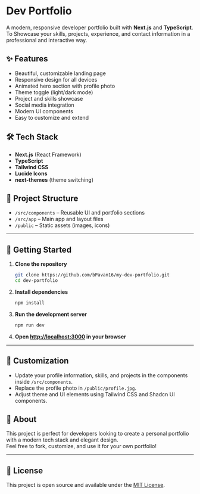 
# Dev Portfolio

A modern, responsive developer portfolio built with **Next.js** and **TypeScript**.  
To Showcase your skills, projects, experience, and contact information in a professional and interactive way.

## ✨ Features

- Beautiful, customizable landing page
- Responsive design for all devices
- Animated hero section with profile photo
- Theme toggle (light/dark mode)
- Project and skills showcase
- Social media integration
- Modern UI components
- Easy to customize and extend

## 🛠️ Tech Stack

- **Next.js** (React Framework)
- **TypeScript**
- **Tailwind CSS**
- **Lucide Icons**
- **next-themes** (theme switching)


## 📁 Project Structure

- `/src/components` – Reusable UI and portfolio sections
- `/src/app` – Main app and layout files
- `/public` – Static assets (images, icons)

---

## 🚀 Getting Started

1. **Clone the repository**
   ```bash
   git clone https://github.com/bPavan16/my-dev-portfolio.git
   cd dev-portfolio
   ```

2. **Install dependencies**
   ```bash
   npm install
   ```

3. **Run the development server**
   ```bash
   npm run dev
   ```

4. **Open [http://localhost:3000](http://localhost:3000) in your browser**

---

## 📝 Customization

- Update your profile information, skills, and projects in the components inside `/src/components`.
- Replace the profile photo in `/public/profile.jpg`.
- Adjust theme and UI elements using Tailwind CSS and Shadcn UI components.

## 📢 About

This project is perfect for developers looking to create a personal portfolio with a modern tech stack and elegant design.  
Feel free to fork, customize, and use it for your own portfolio!

---

## 📄 License

This project is open source and available under the [MIT License](LICENSE).
